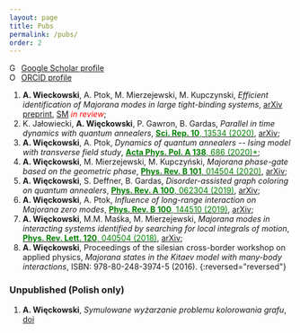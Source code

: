 ```yaml
---
layout: page
title: Pubs
permalink: /pubs/
order: 2
---
```


<div itemscope itemtype="https://schema.org/Person"><a itemprop="sameAs" content="https://scholar.google.com/citations?user=X9qrSQoAAAAJ&hl=pl" href="https://scholar.google.com/citations?user=X9qrSQoAAAAJ&hl=pl" target="orcid.widget" rel="me noopener noreferrer" style="vertical-align:top;"><img src="https://simpleicons.org/icons/googlescholar.svg" style="width:1em;margin-right:.5em;" alt="Google Scholar icon">Google Scholar profile</a>

<div itemscope itemtype="https://schema.org/Person"><a itemprop="sameAs" content="https://orcid.org/0000-0002-8113-4021" href="https://orcid.org/0000-0002-8113-4021" target="orcid.widget" rel="me noopener noreferrer" style="vertical-align:top;"><img src="https://orcid.org/sites/default/files/images/orcid_16x16.png" style="width:1em;margin-right:.5em;" alt="ORCID iD icon">ORCID profile</a>

1. **A. Wieckowski**, A. Ptok, M. Mierzejewski, M. Kupczynski, *Efficient identification of Majorana modes in large tight-binding systems*, [arXiv preprint](https://arxiv.org/pdf/2006.10153.pdf), [SM](https://arxiv.org/src/2006.10153v1/anc/SM) <span style="color:red">*in review*</span>;
1. K. Jałowiecki, **A. Więckowski**, P. Gawron, B. Gardas, *Parallel in time dynamics with quantum annealers*, 
[<span style="color:green">**Sci. Rep. 10**, 13534 (2020)</span>](https://doi.org/10.1038/s41598-020-70017-x), 
[arXiv](https://arxiv.org/pdf/1909.04929.pdf);
1. **A. Więckowski**, A. Ptok, *Dynamics of quantum annealers -- Ising model with transverse field study*, 
[<span style="color:green">**Acta Phys. Pol. A 138**, 686 (2020)*</span>](http://dx.doi.org/10.12693/APhysPolA.138.686);
1. **A. Więckowski**, M. Mierzejewski, M. Kupczyński, *Majorana phase-gate based on the geometric phase*,
[<span style="color:green">**Phys. Rev. B 101**, 014504 (2020)</span>](https://journals.aps.org/prb/abstract/10.1103/PhysRevB.101.014504),
[arXiv](https://arxiv.org/pdf/1909.10237.pdf);
1. **A. Więckowski**, S. Deffner, B. Gardas,
*Disorder-assisted graph coloring on quantum annealers*,
[<span style="color:green">**Phys. Rev. A 100**, 062304 (2019)</span>](https://journals.aps.org/pra/abstract/10.1103/PhysRevA.100.062304),
[arXiv](https://arxiv.org/pdf/1903.07056.pdf);
1. **A. Więckowski**, A. Ptok, *Influence of long-range interaction on Majorana zero modes*, 
[<span style="color:green">**Phys. Rev. B 100**, 144510 (2019)</span>](https://journals.aps.org/prb/abstract/10.1103/PhysRevB.100.144510), [arXiv](https://arxiv.org/pdf/1910.00872.pdf); 
1. **A. Więckowski**, M.M. Maśka, M. Mierzejewski, 
*Majorana modes in interacting systems identified by searching for local integrals of motion*, 
[<span style="color:green">**Phys. Rev. Lett. 120**, 040504 (2018)</span>](https://journals.aps.org/prl/abstract/10.1103/PhysRevLett.120.040504), [arXiv](https://arxiv.org/pdf/1707.08125.pdf);
1. **A. Więckowski**,
Proceedings of the silesian cross-border workshop on applied physics, *Majorana
states in the Kitaev model with many-body interactions*, ISBN: 978-80-248-3974-5 (2016).
{:reversed="reversed"}


### Unpublished (Polish only)

1. **A. Więckowski**, *Symulowane wyżarzanie problemu kolorowania grafu*, [doi](https://dx.doi.org/10.13140/RG.2.2.19302.16969)
